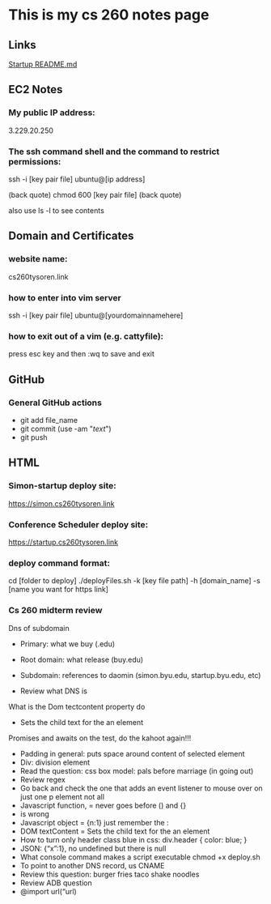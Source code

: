 # This is my cs 260 notes page

## Links

[Startup README.md](https://github.com/sorentys/startup/blob/main/README.md)

## EC2 Notes

### My public IP address:

3.229.20.250

### The ssh command shell and the command to restrict permissions:

ssh -i [key pair file] ubuntu@[ip address]

(back quote) chmod  600 [key pair file] (back quote)

also use ls -l to see contents

## Domain and Certificates

### website name:

cs260tysoren.link

### how to enter into vim server

ssh -i [key pair file] ubuntu@[yourdomainnamehere]

### how to exit out of a vim (e.g. cattyfile):

press esc key and then :wq to save and exit

## GitHub

### General GitHub actions

* git add file_name
* git commit (use -am "*text*")
* git push

## HTML

### Simon-startup deploy site:

https://simon.cs260tysoren.link

### Conference Scheduler deploy site:

https://startup.cs260tysoren.link

### deploy command format:

cd [folder to deploy]
./deployFiles.sh -k [key file path] -h [domain_name] -s [name you want for https link]

### Cs 260 midterm review

Dns of subdomain

- Primary: what we buy (.edu)
- Root domain: what release (buy.edu)
- Subdomain: references to daomin (simon.byu.edu, startup.byu.edu, etc)

- Review what DNS is

What is the Dom tectcontent property do

- Sets the child text for the an element

Promises and awaits on the test, do the kahoot again!!!


- Padding in general: puts space around content of selected element
- Div: division element
- Read the question: css box model: pals before marriage (in going out)
- Review regex
- Go back and check the one that adds an event listener to mouse over on just one p element not all
- Javascript function, = never goes before () and {}
- <javascript></javascript> is wrong
- Javascript object = {n:1} just remember the :
- DOM textContent = Sets the child text for the an element
- How to turn only header class blue in css: div.header { color: blue; }
- JSON: {“x”:1}, no undefined but there is null
- What console command makes a script executable chmod +x deploy.sh
- To point to another DNS record, us CNAME
- Review this question: burger fries taco shake noodles
- Review ADB question
- @import url(“url)

